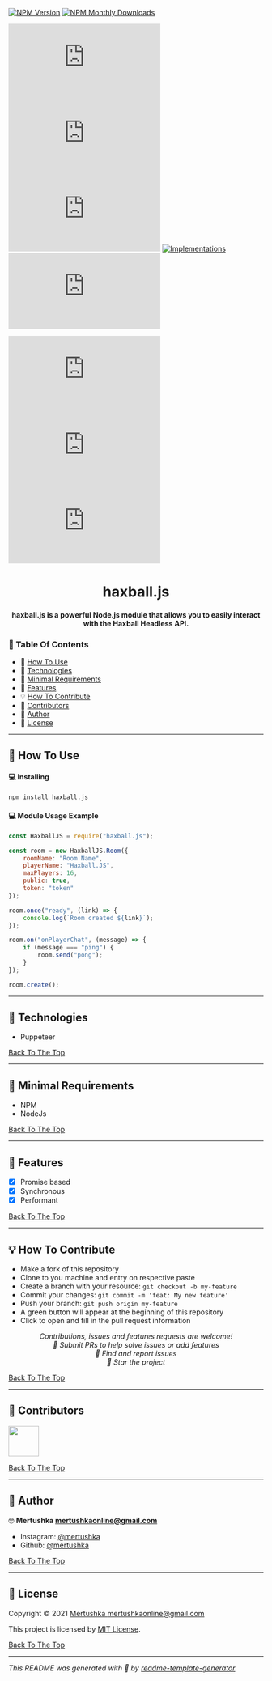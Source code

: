 [![NPM Version](https://img.shields.io/npm/v/haxball.js.svg?style=flat-square)](https://www.npmjs.com/package/haxball.js) [![NPM Monthly Downloads](https://img.shields.io/npm/dm/haxball.js.svg?style=flat-square)](https://npmjs.org/package/haxball.js)

[![License](https://img.shields.io/github/license/mertushka/haxball.js?style=flat-square)](LICENSE.md) [![Last Commit](https://img.shields.io/github/last-commit/mertushka/haxball.js?style=flat-square)](https://github.com/mertushka/haxball.js/commits/) ![Language Most Used](https://img.shields.io/github/languages/top/mertushka/haxball.js?style=flat-square) [![Implementations](https://img.shields.io/badge/%F0%9F%92%A1-implementations-8C8E93.svg?style=flat-square)](https://github.com/mertushka/haxball.js/issues) ![Repository Size](https://img.shields.io/github/repo-size/mertushka/haxball.js?style=flat-square)

[![Forks](https://img.shields.io/github/forks/mertushka/haxball.js?style=social)](https://github.com/mertushka/haxball.js/network/members) [![Stars](https://img.shields.io/github/stars/mertushka/haxball.js?style=social)](https://github.com/mertushka/haxball.js/stargazers) [![Watches](https://img.shields.io/github/watchers/mertushka/haxball.js?style=social)](https://github.com/mertushka/haxball.js/watchers)

<h1 id="title" align="center">haxball.js</h1>

<h4 align="center">haxball.js is a powerful Node.js module that allows you to easily interact with the Haxball Headless API.</h4>

### 🔖 Table Of Contents

-   🤔 [How To Use](#how-to-use)
-   🚀 [Technologies](#technologies)
-   🌱 [Minimal Requirements](#minimal-requirements)
-   🎊 [Features](#features)
-   💡 [How To Contribute](#how-to-contribute)
-   🤗 [Contributors](#contributors)
-   👤 [Author](#author)
-   🔏 [License](#license)

---

<h2 id="how-to-use">🤔 How To Use</h2>

#### 💻 Installing

```sh
npm install haxball.js
```

#### 💻 Module Usage Example

```js
const HaxballJS = require("haxball.js");

const room = new HaxballJS.Room({
    roomName: "Room Name",
    playerName: "Haxball.JS",
    maxPlayers: 16,
    public: true,
    token: "token"
});

room.once("ready", (link) => {
    console.log(`Room created ${link}`);
});

room.on("onPlayerChat", (message) => {
    if (message === "ping") {
        room.send("pong");
    }
});

room.create();
```

---

<h2 id="technologies">🚀 Technologies</h2>

-   Puppeteer

[Back To The Top](#title)

---

<h2 id="minimal-requirements">🌱 Minimal Requirements</h2>

-   NPM
-   NodeJs

[Back To The Top](#title)

---

<h2 id="features">🎊 Features</h2>

-   [x] Promise based
-   [x] Synchronous
-   [x] Performant

[Back To The Top](#title)

---

<h2 id="how-to-contribute">💡 How To Contribute</h2>

-   Make a fork of this repository
-   Clone to you machine and entry on respective paste
-   Create a branch with your resource: `git checkout -b my-feature`
-   Commit your changes: `git commit -m 'feat: My new feature'`
-   Push your branch: `git push origin my-feature`
-   A green button will appear at the beginning of this repository
-   Click to open and fill in the pull request information

<p align="center">
<i>Contributions, issues and features requests are welcome!</i><br />
<i>📮 Submit PRs to help solve issues or add features</i><br />
<i>🐛 Find and report issues</i><br />
<i>🌟 Star the project</i><br />
</p>

[Back To The Top](#title)

---

<h2 id="contributors">🤗 Contributors</h2>

<p>

<a href="https://github.com/mertushka"><img width="60" src="https://avatars1.githubusercontent.com/u/34413473?v=4"/>

</p>

[Back To The Top](#title)

---

<h2 id="author">👤 Author</h2>

🤓 **Mertushka <mertushkaonline@gmail.com>**

-   Instagram: [@mertushka](https://instagram.com/mertushka)
-   Github: [@mertushka](https://github.com/mertushka)

[Back To The Top](#title)

---

<h2 id="license">🔏 License</h2>

Copyright © 2021 [Mertushka <mertushkaonline@gmail.com>](https://github.com/mertushka)

This project is licensed by [MIT License](https://api.github.com/licenses/mit).

[Back To The Top](#title)

---

_This README was generated with 💟 by [readme-template-generator](https://github.com/mertushka/readme-template-generator)_
